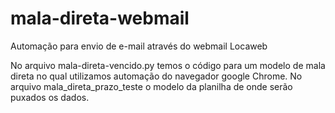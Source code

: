 # mala-direta-webmail
Automação para envio de e-mail através do webmail Locaweb

No arquivo mala-direta-vencido.py temos o código para um modelo de mala direta no qual utilizamos automação do navegador google Chrome.
No arquivo mala_direta_prazo_teste o modelo da planilha de onde serão puxados os dados.
